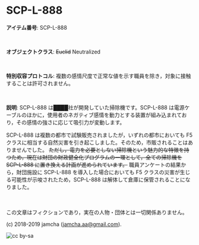 

# SCP-L-888

**アイテム番号**: SCP-L-888  

<br>  

**オブジェクトクラス**: <del>Euclid</del> Neutralized  

<br>  

**特別収容プロトコル**: 複数の感情尺度で正常な値を示す職員を除き，対象に接触することは許可されません。  

<br>  

**説明**: SCP-L-888 は████社が開発していた掃除機です。SCP-L-888 は電源ケーブルのほかに，使用者のネガティブ感情を動力とする装置が組み込まれており，その感情の強さに応じて吸引力が変動します。  

SCP-L-888 は複数の都市で試験販売されましたが，いずれの都市においても F5 クラスに相当する自然災害を引き起こしました。そのため，市販されることはありませんでした。 <del>ただし，電力を必要としない掃除機という魅力的な特徴を持つため，現在は財団の財政健全化プログラムの一環として，全ての掃除機を SCP-L-888 に置き換える計画が進められています。</del> 職員アンケートの結果から，財団施設に SCP-L-888 を導入した場合においても F5 クラスの災害が生じる可能性が示唆されたため，SCP-L-888 は解体して倉庫に保管されることになりました。  

<br>  
<br>  
この文章はフィクションであり，実在の人物・団体とは一切関係ありません。  

(c) 2018-2019 jamcha (jamcha.aa@gmail.com).  

![cc by-sa](https://i.creativecommons.org/l/by-sa/4.0/88x31.png)  

